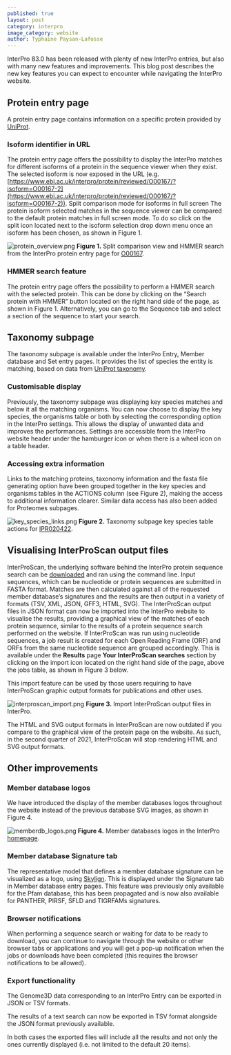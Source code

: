 ```yaml
---
published: true
layout: post
category: interpro
image_category: website
author: Typhaine Paysan-Lafosse
---
```

InterPro 83.0 has been released with plenty of new InterPro entries, but also with many new features and improvements. This blog post describes the new key features you can expect to encounter while navigating the InterPro website.

## Protein entry page
A protein entry page contains information on a specific protein provided by [UniProt](https://www.uniprot.org/).

### Isoform identifier in URL
The protein entry page offers the possibility to display the InterPro matches for different isoforms of a protein in the sequence viewer when they exist. The selected isoform is now exposed in the URL (e.g. [https://www.ebi.ac.uk/interpro/protein/reviewed/O00167/?isoform=O00167-2](https://www.ebi.ac.uk/interpro/protein/reviewed/O00167/?isoform=O00167-2)).
Split comparison mode for isoforms in full screen
The protein isoform selected matches in the sequence viewer can be compared to the default protein matches in full screen mode. To do so click on the split icon located next to the isoform selection drop down menu once an isoform has been chosen, as shown in Figure 1.

![protein_overview.png]({{site.baseurl}}/assets/media/images/posts/protein_overview.png)
**Figure 1.** Split comparison view and HMMER search from the InterPro protein entry page for [O00167](https://www.ebi.ac.uk/interpro/protein/reviewed/O00167/).

### HMMER search feature
The protein entry page offers the possibility to perform a HMMER search with the selected protein. This can be done by clicking on the “Search protein with HMMER” button located on the right hand side of the page, as shown in Figure 1.
Alternatively, you can go to the Sequence tab and select a section of the sequence to start your search.

## Taxonomy subpage
The taxonomy subpage is available under the InterPro Entry, Member database and Set entry pages. It provides the list of species the entity is matching, based on data from [UniProt taxonomy](https://www.uniprot.org/help/taxonomy).

### Customisable display
Previously, the taxonomy subpage was displaying key species matches and below it all the matching organisms. You can now choose to display the key species, the organisms table or both by selecting the corresponding option in the InterPro settings. This allows the display of unwanted data and improves the performances.
Settings are accessible from the InterPro website header under the hamburger icon or when there is a wheel icon on a table header.

### Accessing extra information
Links to the matching proteins, taxonomy information and the fasta file generating option have been grouped together in the key species and organisms tables in the ACTIONS column (see Figure 2), making the access to additional information clearer. 
Similar data access has also been added for Proteomes subpages.

![key_species_links.png]({{site.baseurl}}/assets/media/images/posts/key_species_links.png)
**Figure 2.** Taxonomy subpage key species table actions for [IPR020422](https://www.ebi.ac.uk/interpro/entry/InterPro/IPR020422/taxonomy/uniprot/).

## Visualising InterProScan output files 
InterProScan, the underlying software behind the InterPro protein sequence search can be [downloaded](https://www.ebi.ac.uk/interpro/about/interproscan/) and ran using the command line. Input sequences, which can be nucleotide or protein sequences are submitted in FASTA format. Matches are then calculated against all of the requested member database’s signatures and the results are then output in a variety of formats (TSV, XML, JSON, GFF3, HTML, SVG). 
The InterProScan output files in JSON format can now be imported into the InterPro website to visualise the results, providing a graphical view of the matches of each protein sequence, similar to the results of a protein sequence search performed on the website. If InterProScan was run using nucleotide sequences, a job result is created for each Open Reading Frame (ORF) and ORFs from the same nucleotide sequence are grouped accordingly. This is available under the **Results** page **Your InterProScan searches** section by clicking on the import icon located on the right hand side of the page, above the jobs table, as shown in Figure 3 below.

This import feature can be used by those users requiring to have InterProScan graphic output formats for publications and other uses.

![interproscan_import.png]({{site.baseurl}}/assets/media/images/posts/interproscan_import.png)
**Figure 3.** Import InterProScan output files in InterPro.

The HTML and SVG output formats in InterProScan are now outdated if you compare to the graphical view of the protein page on the website. As such, in the second quarter of 2021, InterProScan will stop rendering HTML and SVG output formats. 

## Other improvements
### Member database logos
We have introduced the display of the member databases logos throughout the website instead of the previous database SVG images, as shown in Figure 4.

![memberdb_logos.png]({{site.baseurl}}/assets/media/images/posts/memberdb_logos_resized.png)
**Figure 4.** Member databases logos in the InterPro [homepage](https://www.ebi.ac.uk/interpro/).

### Member database Signature tab
The representative model that defines a member database signature can be visualized as a logo, using [Skylign](http://www.skylign.org/). This is displayed under the Signature tab in Member database entry pages. This feature was previously only available for the Pfam database, this has been propagated and is now also available for PANTHER, PIRSF, SFLD and TIGRFAMs signatures.

### Browser notifications
When performing a sequence search or waiting for data to be ready to download, you can continue to navigate through the website or other browser tabs or applications and you will get a pop-up notification when the jobs or downloads have been completed (this requires the browser notifications to be allowed).

### Export functionality
The Genome3D data corresponding to an InterPro Entry can be exported in JSON or TSV formats. 

The results of a text search can now be exported in TSV format alongside the JSON format previously available.

In both cases the exported files will include all the results and not only the ones currently displayed (i.e. not limited to the default 20 items).
